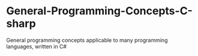 # General-Programming-Concepts-C-sharp
General programming concepts applicable to many programming languages, written in C#
